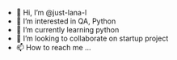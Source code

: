 - 👋 Hi, I’m @just-lana-l
- 👀 I’m interested in QA, Python
- 🌱 I’m currently learning python
- 💞️ I’m looking to collaborate on startup project
- 📫 How to reach me ...

<!---
just-lana-l/just-lana-l is a ✨ special ✨ repository because its `README.md` (this file) appears on your GitHub profile.
You can click the Preview link to take a look at your changes.
--->
